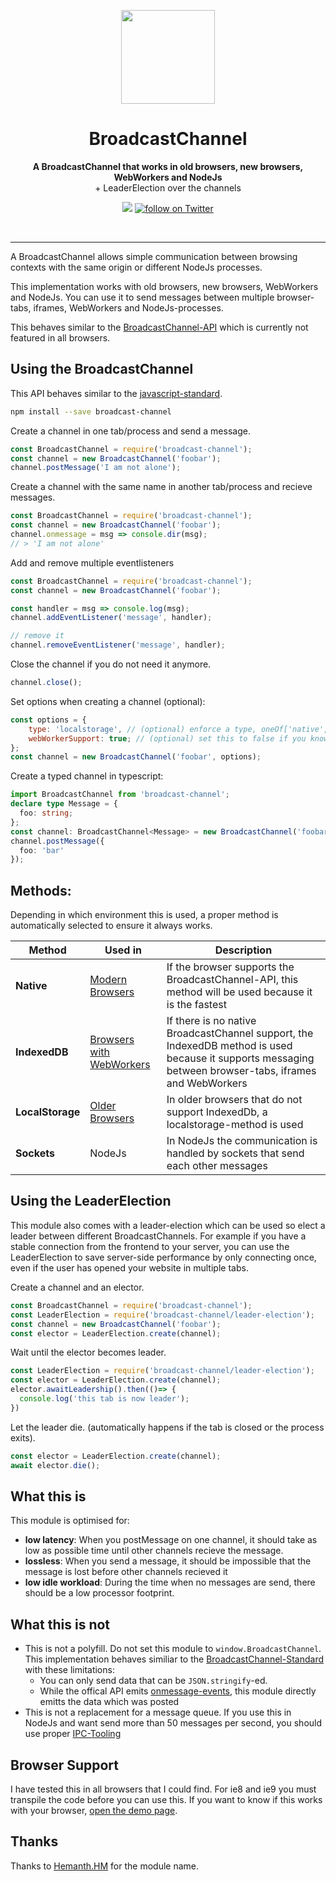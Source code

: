 
<p align="center">
  <a href="https://github.com/pubkey/broadcast-channel">
    <img src="https://assets-cdn.github.com/images/icons/emoji/unicode/1f4e1.png" width="150px" />
  </a>
</p>

<h1 align="center">BroadcastChannel</h1>
<p align="center">
  <strong>A BroadcastChannel that works in old browsers, new browsers, WebWorkers and NodeJs</strong>
  <br/>
  <span>+ LeaderElection over the channels</span>
</p>

<p align="center">
    <a alt="travis" href="https://travis-ci.org/pubkey/broadcast-channel">
        <img src="https://travis-ci.org/pubkey/broadcast-channel.svg?branch=master" /></a>
    <a href="https://twitter.com/pubkeypubkey">
        <img src="https://img.shields.io/twitter/follow/pubkeypubkey.svg?style=social&logo=twitter"
            alt="follow on Twitter"></a>
</p>

<br/>

* * *

A BroadcastChannel allows simple communication between browsing contexts with the same origin or different NodeJs processes.

This implementation works with old browsers, new browsers, WebWorkers and NodeJs. You can use it to send messages between multiple browser-tabs, iframes, WebWorkers and NodeJs-processes.

This behaves similar to the [BroadcastChannel-API](https://developer.mozilla.org/en-US/docs/Web/API/Broadcast_Channel_API) which is currently not featured in all browsers.

## Using the BroadcastChannel

This API behaves similar to the [javascript-standard](https://developer.mozilla.org/en-US/docs/Web/API/Broadcast_Channel_API).

```bash
npm install --save broadcast-channel
```

Create a channel in one tab/process and send a message.

```js
const BroadcastChannel = require('broadcast-channel');
const channel = new BroadcastChannel('foobar');
channel.postMessage('I am not alone');
```

Create a channel with the same name in another tab/process and recieve messages.

```js
const BroadcastChannel = require('broadcast-channel');
const channel = new BroadcastChannel('foobar');
channel.onmessage = msg => console.dir(msg);
// > 'I am not alone'
```


Add and remove multiple eventlisteners

```js
const BroadcastChannel = require('broadcast-channel');
const channel = new BroadcastChannel('foobar');

const handler = msg => console.log(msg);
channel.addEventListener('message', handler);

// remove it
channel.removeEventListener('message', handler);
```

Close the channel if you do not need it anymore.

```js
channel.close();
```

Set options when creating a channel (optional):

```js
const options = {
    type: 'localstorage', // (optional) enforce a type, oneOf['native', 'idb', 'localstorage', 'node']
    webWorkerSupport: true; // (optional) set this to false if you know that your channel will never be used in a WebWorker (increases performance)
};
const channel = new BroadcastChannel('foobar', options);
```

Create a typed channel in typescript:

```typescript
import BroadcastChannel from 'broadcast-channel';
declare type Message = {
  foo: string;
};
const channel: BroadcastChannel<Message> = new BroadcastChannel('foobar');
channel.postMessage({
  foo: 'bar'
});
```

## Methods:

Depending in which environment this is used, a proper method is automatically selected to ensure it always works.

| Method           | Used in                                                         | Description                                                                                                                                             |
| ---------------- | --------------------------------------------------------------- | ------------------------------------------------------------------------------------------------------------------------------------------------------- |
| **Native**       | [Modern Browsers](https://caniuse.com/broadcastchannel)         | If the browser supports the BroadcastChannel-API, this method will be used because it is the fastest                                                    |
| **IndexedDB**    | [Browsers with WebWorkers](https://caniuse.com/#feat=indexeddb) | If there is no native BroadcastChannel support, the IndexedDB method is used because it supports messaging between browser-tabs, iframes and WebWorkers |
| **LocalStorage** | [Older Browsers](https://caniuse.com/#feat=namevalue-storage)   | In older browsers that do not support IndexedDb, a localstorage-method is used                                                                          |
| **Sockets**      | NodeJs                                                          | In NodeJs the communication is handled by sockets that send each other messages                                                                         |



## Using the LeaderElection

This module also comes with a leader-election which can be used so elect a leader between different BroadcastChannels.
For example if you have a stable connection from the frontend to your server, you can use the LeaderElection to save server-side performance by only connecting once, even if the user has opened your website in multiple tabs.

Create a channel and an elector.

```js
const BroadcastChannel = require('broadcast-channel');
const LeaderElection = require('broadcast-channel/leader-election');
const channel = new BroadcastChannel('foobar');
const elector = LeaderElection.create(channel);
```

Wait until the elector becomes leader.

```js
const LeaderElection = require('broadcast-channel/leader-election');
const elector = LeaderElection.create(channel);
elector.awaitLeadership().then(()=> {
  console.log('this tab is now leader');
})
```

Let the leader die. (automatically happens if the tab is closed or the process exits).

```js
const elector = LeaderElection.create(channel);
await elector.die();
```



## What this is

This module is optimised for:

- **low latency**: When you postMessage on one channel, it should take as low as possible time until other channels recieve the message.
- **lossless**: When you send a message, it should be impossible that the message is lost before other channels recieved it
- **low idle workload**: During the time when no messages are send, there should be a low processor footprint.

## What this is not

-   This is not a polyfill. Do not set this module to `window.BroadcastChannel`. This implementation behaves similiar to the [BroadcastChannel-Standard](https://developer.mozilla.org/en-US/docs/Web/API/Broadcast_Channel_API) with these limitations:
    - You can only send data that can be `JSON.stringify`-ed.
    - While the offical API emits [onmessage-events](https://developer.mozilla.org/en-US/docs/Web/API/BroadcastChannel/onmessage), this module directly emitts the data which was posted
-   This is not a replacement for a message queue. If you use this in NodeJs and want send more than 50 messages per second, you should use proper [IPC-Tooling](https://en.wikipedia.org/wiki/Message_queue)


## Browser Support
I have tested this in all browsers that I could find. For ie8 and ie9 you must transpile the code before you can use this. If you want to know if this works with your browser, [open the demo page](https://pubkey.github.io/broadcast-channel/).

## Thanks
Thanks to [Hemanth.HM](https://github.com/hemanth) for the module name.
